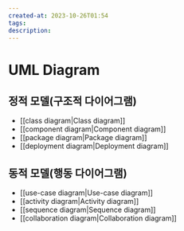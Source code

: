 ```yaml
---
created-at: 2023-10-26T01:54
tags: 
description:
---
```

# UML Diagram
## 정적 모델(구조적 다이어그램)
- [[class diagram|Class diagram]]
- [[component diagram|Component diagram]]
- [[package diagram|Package diagram]]
- [[deployment diagram|Deployment diagram]]
## 동적 모델(행동 다이어그램)
- [[use-case diagram|Use-case diagram]]
- [[activity diagram|Activity diagram]]
- [[sequence diagram|Sequence diagram]]
- [[collaboration diagram|Collaboration diagram]]
